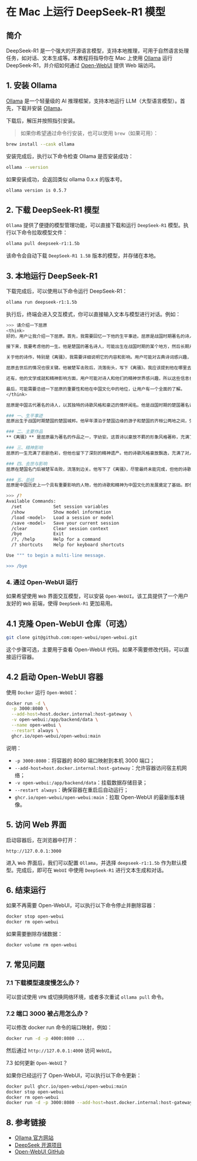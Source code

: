 # 在 Mac 上运行 DeepSeek-R1 模型

## 简介

DeepSeek-R1 是一个强大的开源语言模型，支持本地推理，可用于自然语言处理任务，如对话、文本生成等。本教程将指导你在 Mac 上使用 [Ollama](https://ollama.com) 运行 DeepSeek-R1，并介绍如何通过 [Open-WebUI](https://github.com/open-webui/open-webui) 提供 Web 端访问。

## 1. 安装 Ollama

[Ollama](https://ollama.com) 是一个轻量级的 AI 推理框架，支持本地运行 LLM（大型语言模型）。首先，下载并安装 [Ollama](https://ollama.com/download/Ollama-darwin.zip)。

下载后，解压并按照指引安装。

> 如果你希望通过命令行安装，也可以使用 `brew`（如果可用）：
>
```bash
brew install --cask ollama
```

安装完成后，执行以下命令检查 Ollama 是否安装成功：

```bash
ollama --version
```

如果安装成功，会返回类似 ollama 0.x.x 的版本号。
```bash
ollama version is 0.5.7
```

## 2. 下载 DeepSeek-R1 模型

`Ollama` 提供了便捷的模型管理功能，可以直接下载和运行 `DeepSeek-R1` 模型。执行以下命令拉取模型文件：

```bash
ollama pull deepseek-r1:1.5b
```

该命令会自动下载 `DeepSeek-R1 1.5B` 版本的模型，并存储在本地。

## 3. 本地运行 DeepSeek-R1

下载完成后，可以使用以下命令运行 DeepSeek-R1：

```bash
ollama run deepseek-r1:1.5b
```

执行后，终端会进入交互模式，你可以直接输入文本与模型进行对话。例如：

```bash
>>> 请介绍一下屈原
<think>
好的，用户让我介绍一下屈原。首先，我需要回忆一下他的生平事迹。屈原是战国时期著名的诗人，主要作品《离骚》。

接下来，我要考虑他的一生。他是楚国的著名诗人，可能出生在战国时期的某个地方，然后长期从事诗歌创作。他在楚国灭了游子、齐国的齐桓公之后，逐渐下山做诗人的。

关于他的诗作，特别是《离骚》，我需要详细说明它的内容和影响。用户可能对古典诗词感兴趣，所以这部分很重要。

屈原去世后的情况也很关键。他被楚军击败后，流落街头，写下《离骚》。我应该提到他在哪里去世以及之后的生活状态，比如长期从事诗歌创作直到去世前。

还有，他的文学成就和精神影响方面，用户可能对诗人和他们的精神世界感兴趣，所以这些信息也很重要。

最后，可能需要总结一下屈原的重要性和他在中国文化中的地位，让用户有一个全面的了解。
</think>

屈原是中国古代著名的诗人，以其独特的诗歌风格和豪迈的情怀闻名。他是战国时期的楚国著名诗人，主要作品是《离骚》（Book of Disiples）。以下是关于屈原的一些详细介绍：

### 一、生平事迹
屈原出生于战国时期楚国的楚国城邦。他早年漂泊于楚国边缘的游子和楚国的齐桓公两地之间，受到官场腐败的影响，逐渐下山成为诗人。他长期从事诗歌创作，直到后来的流亡中才放下诗歌，开始创作长篇叙事诗《离骚》。

### 二、主要作品
**《离骚》** 是屈原最为著名的作品之一，字幼安。这首诗以豪放不羁的形象风格著称，充满了对国家和命运的强烈感慨。在《离骚》中，屈原表达了对楚国的怨恨、对政治腐败的不满以及对个人命运的反思。

### 三、精神影响
屈原的一生充满了悲剧色彩，但他也留下了深刻的精神遗产。他的诗歌风格豪放飘逸，充满了对人生无常和社会动荡的无奈感。《离骚》不仅是一首诗，更是一种精神的寄托，代表了屈原个人内心的情感和追求。

### 四、去世与影响
屈原在楚国名门后被楚军击败，流落到边关。他写下了《离骚》，尽管最终未能完成，但他的诗歌风格和思想对后来的诗人产生了深远的影响。他的作品成为中国古典文学的重要瑰宝，也激励了无数人去追求个人的精神自由。

### 五、总结
屈原是中国历史上一个具有重要影响的人物，他的诗歌和精神为中国文化的发展奠定了基础。即使在悲剧的结束时刻，他的作品仍然是推动文学前进的动力。

>>> /?
Available Commands:
  /set            Set session variables
  /show           Show model information
  /load <model>   Load a session or model
  /save <model>   Save your current session
  /clear          Clear session context
  /bye            Exit
  /?, /help       Help for a command
  /? shortcuts    Help for keyboard shortcuts

Use """ to begin a multi-line message.

>>> /bye
```

### 4. 通过 Open-WebUI 运行

如果希望使用 `Web` 界面交互模型，可以安装 `Open-WebUI`。该工具提供了一个用户友好的 `Web` 前端，使得 `DeepSeek-R1` 更加易用。

## 4.1 克隆 Open-WebUI 仓库（可选）

```bash
git clone git@github.com:open-webui/open-webui.git
```
	
这个步骤可选，主要用于查看 Open-WebUI 代码。如果不需要修改代码，可以直接运行容器。

## 4.2 启动 Open-WebUI 容器

使用 `Docker` 运行 `Open-WebUI`：

```bash
docker run -d \
  -p 3000:8080 \
  --add-host=host.docker.internal:host-gateway \
  -v open-webui:/app/backend/data \
  --name open-webui \
  --restart always \
  ghcr.io/open-webui/open-webui:main
```

说明：

* `-p 3000:8080`：将容器的 8080 端口映射到本机 3000 端口；
* `--add-host=host.docker.internal:host-gateway`：允许容器访问宿主机网络；
* `-v open-webui:/app/backend/data`：挂载数据存储目录；
* `--restart always`：确保容器在重启后自动运行；
* `ghcr.io/open-webui/open-webui:main`：拉取 Open-WebUI 的最新版本镜像。

## 5. 访问 Web 界面

启动容器后，在浏览器中打开：

```plaintext
http://127.0.0.1:3000
```
进入 `Web` 界面后，我们可以配置 `Ollama`，并选择 `deepseek-r1:1.5b` 作为默认模型。完成后，即可在 `WebUI` 中使用 `DeepSeek-R1` 进行文本生成和对话。

## 6. 结束运行

如果不再需要 Open-WebUI，可以执行以下命令停止并删除容器：

```bash
docker stop open-webui
docker rm open-webui
```

如果需要删除存储数据：

```bash
docker volume rm open-webui
```

## 7. 常见问题

### 7.1 下载模型速度慢怎么办？

可以尝试使用 `VPN` 或切换网络环境，或者多次重试 `ollama pull` 命令。

### 7.2 端口 3000 被占用怎么办？

可以修改 docker run 命令的端口映射，例如：

```bash
docker run -d -p 4000:8080 ...
```

然后通过 `http://127.0.0.1:4000` 访问 `WebUI`。

7.3 如何更新 `Open-WebUI`？

如果你已经运行了 Open-WebUI，可以执行以下命令更新：

```bash
docker pull ghcr.io/open-webui/open-webui:main
docker stop open-webui
docker rm open-webui
docker run -d -p 3000:8080 --add-host=host.docker.internal:host-gateway -v open-webui:/app/backend/data --name open-webui --restart always ghcr.io/open-webui/open-webui:main
```

## 8. 参考链接

*	[Ollama 官方网站](https://ollama.com)
*	[DeepSeek 开源项目](https://github.com/deepseek-ai)
*	[Open-WebUI GitHub](https://github.com/open-webui/open-webui)